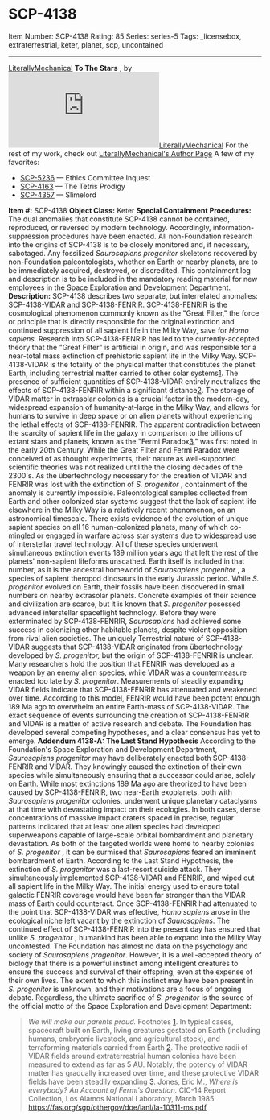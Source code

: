 # SCP-4138
Item Number: SCP-4138
Rating: 85
Series: series-5
Tags: _licensebox, extraterrestrial, keter, planet, scp, uncontained

---

[LiterallyMechanical](javascript:;)
**To The Stars** , by [![LiterallyMechanical](https://www.wikidot.com/avatar.php?userid=2829014&amp;size=small&amp;timestamp=1725332687)](http://www.wikidot.com/user:info/literallymechanical)[LiterallyMechanical](http://www.wikidot.com/user:info/literallymechanical)
For the rest of my work, check out [LiterallyMechanical's Author Page](/literallymechanical-s-author-page)
A few of my favorites:
  * [SCP-5236](/scp-5236) — Ethics Committee Inquest
  * [SCP-4163](/scp-4163) — The Tetris Prodigy
  * [SCP-4357](/scp-4357) — Slimelord

**Item #:** SCP-4138
**Object Class:** Keter
**Special Containment Procedures:** The dual anomalies that constitute SCP-4138 cannot be contained, reproduced, or reversed by modern technology. Accordingly, information-suppression procedures have been enacted. All non-Foundation research into the origins of SCP-4138 is to be closely monitored and, if necessary, sabotaged. Any fossilized _Saurosapiens progenitor_ skeletons recovered by non-Foundation paleontologists, whether on Earth or nearby planets, are to be immediately acquired, destroyed, or discredited.
This containment log and description is to be included in the mandatory reading material for new employees in the Space Exploration and Development Department.
**Description:** SCP-4138 describes two separate, but interrelated anomalies: SCP-4138-VIDAR and SCP-4138-FENRIR.
SCP-4138-FENRIR is the cosmological phenomenon commonly known as the "Great Filter," the force or principle that is directly responsible for the original extinction and continued suppression of all sapient life in the Milky Way, save for _Homo sapiens._ Research into SCP-4138-FENRIR has led to the currently-accepted theory that the "Great Filter" is artificial in origin, and was responsible for a near-total mass extinction of prehistoric sapient life in the Milky Way.
SCP-4138-VIDAR is the totality of the physical matter that constitutes the planet Earth, including terrestrial matter carried to other solar systems[1](javascript:;). The presence of sufficient quantities of SCP-4138-VIDAR entirely neutralizes the effects of SCP-4138-FENRIR within a significant distance[2](javascript:;). The storage of VIDAR matter in extrasolar colonies is a crucial factor in the modern-day, widespread expansion of humanity-at-large in the Milky Way, and allows for humans to survive in deep space or on alien planets without experiencing the lethal effects of SCP-4138-FENRIR.
The apparent contradiction between the scarcity of sapient life in the galaxy in comparison to the billions of extant stars and planets, known as the "Fermi Paradox[3](javascript:;)," was first noted in the early 20th Century. While the Great Filter and Fermi Paradox were conceived of as thought experiments, their nature as well-supported scientific theories was not realized until the the closing decades of the 2300's. As the übertechnology necessary for the creation of VIDAR and FENRIR was lost with the extinction of _S. progenitor_ , containment of the anomaly is currently impossible.
Paleontological samples collected from Earth and other colonized star systems suggest that the lack of sapient life elsewhere in the Milky Way is a relatively recent phenomenon, on an astronomical timescale. There exists evidence of the evolution of unique sapient species on all 16 human-colonized planets, many of which co-mingled or engaged in warfare across star systems due to widespread use of interstellar travel technology. All of these species underwent simultaneous extinction events 189 million years ago that left the rest of the planets' non-sapient lifeforms unscathed. Earth itself is included in that number, as it is the ancestral homeworld of _Saurosapiens progenitor_ , a species of sapient theropod dinosaurs in the early Jurassic period.
While _S. progenitor_ evolved on Earth, their fossils have been discovered in small numbers on nearby extrasolar planets. Concrete examples of their science and civilization are scarce, but it is known that _S. progenitor_ posessed advanced interstellar spaceflight technology. Before they were exterminated by SCP-4138-FENRIR, _Saurosapiens_ had achieved some success in colonizing other habitable planets, despite violent opposition from rival alien societies.
The uniquely Terrestrial nature of SCP-4138-VIDAR suggests that SCP-4138-VIDAR originated from übertechnology developed by _S. progenitor,_ but the origin of SCP-4138-FENRIR is unclear. Many researchers hold the position that FENRIR was developed as a weapon by an enemy alien species, while VIDAR was a countermeasure enacted too late by _S. progenitor_. Measurements of steadily expanding VIDAR fields indicate that SCP-4138-FENRIR has attenuated and weakened over time. According to this model, FENRIR would have been potent enough 189 Ma ago to overwhelm an entire Earth-mass of SCP-4138-VIDAR.
The exact sequence of events surrounding the creation of SCP-4138-FENRIR and VIDAR is a matter of active research and debate. The Foundation has developed several competing hypotheses, and a clear consensus has yet to emerge.
**Addendum 4138-A: The Last Stand Hypothesis**
According to the Foundation's Space Exploration and Development Department, _Saurosapiens progenitor_ may have deliberately enacted both SCP-4138-FENRIR and VIDAR. They knowingly caused the extinction of their own species while simultaneously ensuring that a successor could arise, solely on Earth.
While most extinctions 189 Ma ago are theorized to have been caused by SCP-4138-FENRIR, two near-Earth exoplanets, both with _Saurosapiens progenitor_ colonies, underwent unique planetary cataclysms at that time with devastating impact on their ecologies. In both cases, dense concentrations of massive impact craters spaced in precise, regular patterns indicated that at least one alien species had developed superweapons capable of large-scale orbital bombardment and planetary devastation. As both of the targeted worlds were home to nearby colonies of _S. progenitor_ , it can be surmised that _Saurosapiens_ feared an imminent bombardment of Earth.
According to the Last Stand Hypothesis, the extinction of _S. progenitor_ was a last-resort suicide attack. They simultaneously implemented SCP-4138-VIDAR and FENRIR, and wiped out all sapient life in the Milky Way. The initial energy used to ensure total galactic FENRIR coverage would have been far stronger than the VIDAR mass of Earth could counteract. Once SCP-4138-FENRIR had attenuated to the point that SCP-4138-VIDAR was effective, _Homo sapiens_ arose in the ecological niche left vacant by the extinction of _Saurosapiens_. The continued effect of SCP-4138-FENRIR into the present day has ensured that unlike _S. progenitor_ , humankind has been able to expand into the Milky Way uncontested.
The Foundation has almost no data on the psychology and society of _Saurosapiens progenitor_. However, it is a well-accepted theory of biology that there is a powerful instinct among intelligent creatures to ensure the success and survival of their offspring, even at the expense of their own lives. The extent to which this instinct may have been present in _S. progenitor_ is unknown, and their motivations are a focus of ongoing debate. Regardless, the ultimate sacrifice of _S. progenitor_ is the source of the official motto of the Space Exploration and Development Department:
> _We will make our parents proud._
Footnotes
[1](javascript:;). In typical cases, spacecraft built on Earth, living creatures gestated on Earth (including humans, embryonic livestock, and agricultural stock), and terraforming materials carried from Earth
[2](javascript:;). The protective radii of VIDAR fields around extraterrestrial human colonies have been measured to extend as far as 5 AU. Notably, the potency of VIDAR matter has gradually increased over time, and these protective VIDAR fields have been steadily expanding
[3](javascript:;). Jones, Eric M., _Where is everybody? An Account of Fermi's Question._ CIC-14 Report Collection, Los Alamos National Laboratory, March 1985 <https://fas.org/sgp/othergov/doe/lanl/la-10311-ms.pdf>
